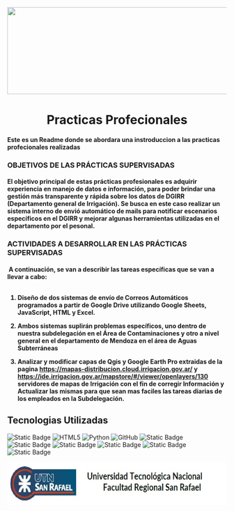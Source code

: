 
<div align="center">
  <img  src="imagenes/Marca-Irrigación-140-1.png" width="1000" height="200" >

</div>

<div>
<h1 align="Center" > <img >Practicas Profecionales</h1>
<h4 align="Left" > <img >Este es un Readme donde se abordara una instroduccion a las practicas profecionales realizadas</h4>

</div>

<div>
<h3 align="Left" > <img >OBJETIVOS DE LAS PRÁCTICAS SUPERVISADAS </h3>
<h4 align="Left" > <img >El objetivo principal de estas prácticas profesionales es adquirir experiencia en manejo de datos e información, para poder brindar una gestión más transparente y rápida sobre los datos de DGIRR (Departamento general de Irrigación). Se busca en este caso realizar un sistema interno de envió automático de mails para notificar escenarios específicos en el DGIRR y mejorar algunas herramientas utilizadas en el departamento por el pesonal. </h4>
</div>

<div>
<h3 align="Left" > <img >ACTIVIDADES A DESARROLLAR EN LAS PRÁCTICAS SUPERVISADAS  </h3>
<h4 align="Left" > <img >
A continuación, se van a describir las tareas específicas que se van a llevar a cabo:
<br><br>

1.	Diseño de dos sistemas de envío de Correos Automáticos programados a partir de Google Drive utilizando Google Sheets, JavaScript, HTML y Excel.

2.	Ambos sistemas suplirán problemas específicos, uno dentro de nuestra subdelegación en el Área de Contaminaciones y otro a nivel general en el departamento de Mendoza en el área de Aguas Subterráneas 

3. Analizar y modificar capas de Qgis y Google Earth Pro extraidas de la pagina https://mapas-distribucion.cloud.irrigacion.gov.ar/ y https://ide.irrigacion.gov.ar/mapstore/#/viewer/openlayers/130 servidores de mapas de Irrigación con el fin de corregir Información y Actualizar las mismas para que sean mas faciles las tareas diarias de los empleados en la Subdelegación.

  </h4>
</div>

<div>
<h2 align="Left" > <img >Tecnologias Utilizadas</h2>

![Static Badge](https://img.shields.io/badge/JavaScript-F7DF1E?style=for-the-badge&logo=javascript&logoColor=black) ![HTML5](https://img.shields.io/badge/html5-%23E34F26.svg?style=for-the-badge&logo=html5&logoColor=white) ![Python](https://img.shields.io/badge/python-3670A0?style=for-the-badge&logo=python&logoColor=ffdd54) ![GitHub](https://img.shields.io/badge/github-100000?style=for-the-badge&logo=github&logoColor=fff) ![Static Badge](https://img.shields.io/badge/QGIS-589632?style=for-the-badge&logo=qgis&logoColor=white) ![Static Badge](https://img.shields.io/badge/Google_Earth_Pro-4285F4?style=for-the-badge&logo=google-earth&logoColor=white) ![Static Badge](https://img.shields.io/badge/Google_Sheets-34A853?style=for-the-badge&logo=google-sheets&logoColor=white) ![Static Badge](https://img.shields.io/badge/Visual_Studio_Code-007ACC?style=for-the-badge&logo=vscode&logoColor=white)  ![Static Badge](https://img.shields.io/badge/Microsoft_Word-2B579A?style=for-the-badge&logo=word&logoColor=white)  ![Static Badge](https://img.shields.io/badge/Microsoft_PowerPoint-B7472A?style=for-the-badge&logo=microsoftpowerpoint&logoColor=white)  
</div>

<div>
  <p align="Left">
  <img  src="imagenes/UTN.jpg" width="700" height="100" >
  </p>
  </div>